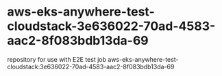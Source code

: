 # aws-eks-anywhere-test-cloudstack-3e636022-70ad-4583-aac2-8f083bdb13da-69
repository for use with E2E test job aws-eks-anywhere-test-cloudstack:3e636022-70ad-4583-aac2-8f083bdb13da-69
